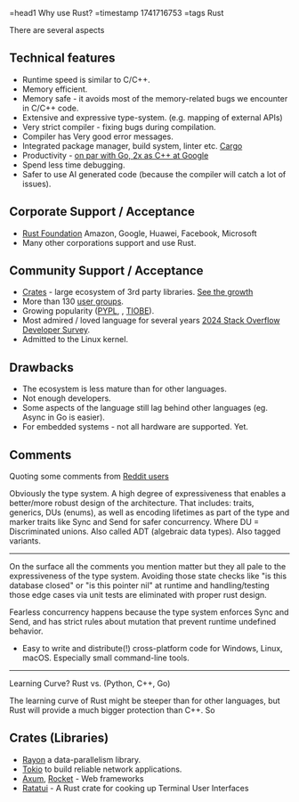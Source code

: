 =head1 Why use Rust?
=timestamp 1741716753
=tags Rust

There are several aspects

## Technical features

* Runtime speed is similar to C/C++.
* Memory efficient.
* Memory safe - it avoids most of the memory-related bugs we encounter in C/C++ code.
* Extensive and expressive type-system. (e.g. mapping of external APIs)
* Very strict compiler - fixing bugs during compilation.
* Compiler has Very good error messages.
* Integrated package manager, build system, linter etc. [Cargo](https://doc.rust-lang.org/cargo/)
* Productivity - [on par with Go, 2x as C++ at Google](https://www.youtube.com/watch?v=QrrH2lcl9ew)
* Spend less time debugging.
* Safer to use AI generated code (because the compiler will catch a lot of issues).

## Corporate Support / Acceptance
* [Rust Foundation](https://rustfoundation.org/)  Amazon, Google, Huawei, Facebook, Microsoft
* Many other corporations support and use Rust.


## Community Support / Acceptance

* [Crates](https://crates.io/) - large ecosystem of 3rd party libraries. [See the growth](https://lib.rs/stats)
* More than 130 [user groups](https://rust.code-maven.com/user-groups).
* Growing popularity ([PYPL](https://pypl.github.io/PYPL.html), [](https://tjpalmer.github.io/languish/), [TIOBE](https://www.tiobe.com/tiobe-index/)).
* Most admired / loved language for several years [2024 Stack Overflow Developer Survey](https://survey.stackoverflow.co/2024/).
* Admitted to the Linux kernel.


## Drawbacks

* The ecosystem is less mature than for other languages.
* Not enough developers.
* Some aspects of the language still lag behind other languages (eg. Async in Go is easier).
* For embedded systems - not all hardware are supported. Yet.

## Comments

Quoting some comments from [Reddit users](https://www.reddit.com/r/rust/comments/1j8wnrk/why_use_rust/)

Obviously the type system. A high degree of expressiveness that enables a better/more robust design of the architecture. That includes: traits, generics, DUs (enums), as well as encoding lifetimes as part of the type and marker traits like Sync and Send for safer concurrency.
Where DU = Discriminated unions.
Also called ADT (algebraic data types).
Also tagged variants.

---

On the surface all the comments you mention matter but they all pale to the expressiveness of the type system. Avoiding those state checks like "is this database closed" or "is this pointer nil" at runtime and handling/testing those edge cases via unit tests are eliminated with proper rust design.

Fearless concurrency happens because the type system enforces Sync and Send, and has strict rules about mutation that prevent runtime undefined behavior.

* Easy to write and distribute(!) cross-platform code for Windows, Linux, macOS. Especially small command-line tools.

---

Learning Curve?   Rust vs. (Python, C++, Go)

The learning curve of Rust might be steeper than for other languages, but Rust will provide a much bigger protection than C++. So

## Crates (Libraries)

* [Rayon](https://docs.rs/rayon/latest/rayon/) a data-parallelism library.
* [Tokio](https://tokio.rs/) to build reliable network applications.
* [Axum](https://docs.rs/axum/latest/axum/), [Rocket](https://rocket.rs/) - Web frameworks
* [Ratatui](https://ratatui.rs/) - A Rust crate for cooking up Terminal User Interfaces


